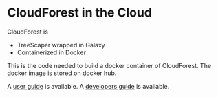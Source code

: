 # CloudForest in the Cloud

CloudForest is
- TreeScaper wrapped in Galaxy
- Containerized in Docker

This is the code needed to build a docker container of CloudForest. The docker image is stored on docker hub.

A [user guide](guides/usage_notes.md) is available.
A [developers guide](guides/docker_dev.md) is available.
